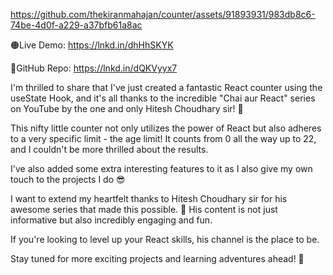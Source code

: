 


https://github.com/thekiranmahajan/counter/assets/91893931/983db8c6-74be-4d0f-a229-a37bfb61a8ac



🟠Live Demo: https://lnkd.in/dhHhSKYK

📁GitHub Repo: https://lnkd.in/dQKVyyx7




I'm thrilled to share that I've just created a fantastic React counter using the useState Hook, and it's all thanks to the incredible "Chai aur React" series on YouTube by the one and only Hitesh Choudhary sir! 🙌

This nifty little counter not only utilizes the power of React but also adheres to a very specific limit - the age limit! It counts from 0 all the way up to 22, and I couldn't be more thrilled about the results. 

I've also added some extra interesting features to it as I also give my own touch to the projects I do 😎


I want to extend my heartfelt thanks to Hitesh Choudhary sir for his awesome series that made this possible. 🙏 His content is not just informative but also incredibly engaging and fun.

If you're looking to level up your React skills, his channel is the place to be.

Stay tuned for more exciting projects and learning adventures ahead! 🚀 
